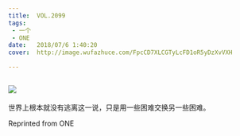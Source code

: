 ```yaml
---
title:	VOL.2099
tags:
 - 一个
 - ONE
date:	2018/07/6 1:40:20
cover:	http://image.wufazhuce.com/FpcCD7XLCGTyLcFD1oR5yDzXvVXH

---
```

![](http://image.wufazhuce.com/FpcCD7XLCGTyLcFD1oR5yDzXvVXH)
---

世界上根本就没有逃离这一说，只是用一些困难交换另一些困难。
 
Reprinted from ONE
